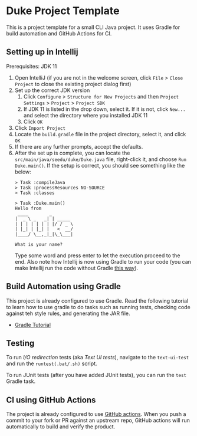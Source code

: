 # Duke Project Template

This is a project template for a small CLI Java project. It uses Gradle for build automation and GitHub Actions for CI.

## Setting up in Intellij

Prerequisites: JDK 11

1. Open IntelliJ (if you are not in the welcome screen, click `File` > `Close Project` to close the existing project dialog first)
1. Set up the correct JDK version
   1. Click `Configure` > `Structure for New Projects` and then `Project Settings` > `Project` > `Project SDK`
   1. If JDK 11 is listed in the drop down, select it. If it is not, click `New...` and select the directory where you installed JDK 11
   1. Click `OK`
1. Click `Import Project`
1. Locate the `build.gradle` file in the project directory, select it, and click `OK`
1. If there are any further prompts, accept the defaults.
1. After the set up is complete, you can locate the `src/main/java/seedu/duke/Duke.java` file, right-click it, and choose `Run Duke.main()`. If the setup is correct, you should see something like the below:
   ```
   > Task :compileJava
   > Task :processResources NO-SOURCE
   > Task :classes
   
   > Task :Duke.main()
   Hello from
    ____        _        
   |  _ \ _   _| | _____ 
   | | | | | | | |/ / _ \
   | |_| | |_| |   <  __/
   |____/ \__,_|_|\_\___|
   
   What is your name?
   ```
   Type some word and press enter to let the execution proceed to the end. Also note how Intellij is now using Gradle to run your code (you can make Intellij run the code without Gradle [this way](tutorials/assets/RunUsingIntellij.png)).

## Build Automation using Gradle

This project is already configured to use Gradle. Read the following tutorial to learn how to use gradle to do tasks such as running tests, checking code against teh style rules, and generating the JAR file.
 
* [Gradle Tutorial](tutorials/gradleTutorial.md)

## Testing

To run _I/O redirection_ tests (aka _Text UI tests_), navigate to the `text-ui-test` and run the `runtest(.bat/.sh)` script.

To run JUnit tests (after you have added JUnit tests), you can run the `test` Gradle task.

## CI using GitHub Actions

The project is already configured to use [GitHub actions](https://github.com/features/actions). When you push a commit to your fork or PR against an upstream repo, GitHub actions will run automatically to build and verify the product.